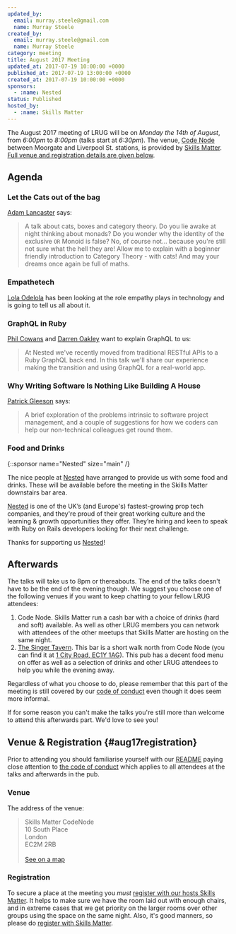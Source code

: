 ```yaml
---
updated_by:
  email: murray.steele@gmail.com
  name: Murray Steele
created_by:
  email: murray.steele@gmail.com
  name: Murray Steele
category: meeting
title: August 2017 Meeting
updated_at: 2017-07-19 10:00:00 +0000
published_at: 2017-07-19 13:00:00 +0000
created_at: 2017-07-19 10:00:00 +0000
sponsors:
  - :name: Nested
status: Published
hosted_by:
  - :name: Skills Matter
---
```


The August 2017 meeting of LRUG will be on *Monday the 14th of August*,
from _6:00pm_ to _8:00pm_ (talks start at _6:30pm_).  The venue, [Code
Node](https://skillsmatter.com/locations/264-skills-matter-codenode) between
Moorgate and Liverpool St. stations, is provided by [Skills
Matter](http://www.skillsmatter.com).  [Full venue and registration details are
given below](#aug17registration).

## Agenda

### Let the Cats out of the bag

[Adam Lancaster](https://twitter.com/ItizAdz) says:

> A talk about cats, boxes and category theory.  Do you lie awake at night
> thinking about monads? Do you wonder why the identity of the exclusive
> `OR` Monoid is false? No, of course not... because you're still not sure
> what the hell they are! Allow me to explain with a beginner friendly
> introduction to Category Theory - with cats! And may your dreams once
> again be full of maths.

### Empathetech

[Lola Odelola](https://twitter.com/lolaodelola) has been looking at the role empathy
plays in technology and is going to tell us all about it.

### GraphQL in Ruby

[Phil Cowans](https://twitter.com/philcowans) and [Darren
Oakley](https://twitter.com/dazoakley) want to explain GraphQL to us:

> At Nested we've recently moved from traditional RESTful APIs to a Ruby
> GraphQL back end. In this talk we'll share our experience making the
> transition and using GraphQL for a real-world app.

### Why Writing Software Is Nothing Like Building A House

[Patrick Gleeson](http://patrickgleeson.com/) says:

> A brief exploration of the problems intrinsic to software project
> management, and a couple of suggestions for how we coders can help
> our non-technical colleagues get round them.


### Food and Drinks

{::sponsor name="Nested" size="main" /}

The nice people at [Nested][] have arranged to provide us with some food
and drinks. These will be available before the meeting in the Skills
Matter downstairs bar area.

[Nested][] is one of the UK’s (and Europe's) fastest-growing prop tech
companies, and they're proud of their great working culture and the
learning & growth opportunities they offer. They’re hiring and keen to
speak with Ruby on Rails developers looking for their next challenge.

Thanks for supporting us [Nested][]!

## Afterwards

The talks will take us to 8pm or thereabouts.  The end of the talks doesn't
have to be the end of the evening though.  We suggest you choose one of
the following venues if you want to keep chatting to your fellow LRUG
attendees:

1. Code Node.  Skills Matter run a cash bar with a
   choice of drinks (hard and soft) available.  As well as other LRUG members
   you can network with attendees of the other meetups that Skills Matter are
   hosting on the same night.
2. [The Singer Tavern](http://singertavern.com/).  This bar is a short walk
   north from Code Node (you can find it at [1 City Road, EC1Y
   1AG](https://goo.gl/maps/w9kPu)).  This pub has a decent food menu on offer
   as well as a selection of drinks and other LRUG attendees to help you
   while the evening away.

Regardless of what you choose to do, please remember that this part of the
meeting is still covered by our [code of
conduct](http://readme.lrug.org/#code-of-conduct) even though it does seem more
informal.

If for some reason you can't make the talks you're still more than welcome to
attend this afterwards part.  We'd love to see you!

## Venue & Registration {#aug17registration}

Prior to attending you should familiarise yourself with our
[README](http://readme.lrug.org/) paying close attention to [the code of
conduct](http://readme.lrug.org/#code-of-conduct) which applies to
all attendees at the talks and afterwards in the pub.

### Venue

The address of the venue:

> Skills Matter CodeNode<br/>10 South Place<br/>London<br/>EC2M 2RB<br/><br/>[See on a map](https://goo.gl/maps/ONJT4)

### Registration

To secure a place at the meeting you *must* [register with our hosts
Skills Matter][skills-matter-event].  It helps to
make sure we have the room laid out with enough chairs, and in extreme cases
that we get priority on the larger rooms over other groups using the space on
the same night.  Also, it's good manners, so please do [register with Skills
Matter][skills-matter-event].


[skills-matter-event]: https://skillsmatter.com/meetups/9823-lrug-august-meetup
[Nested]: https://www.nested.com
